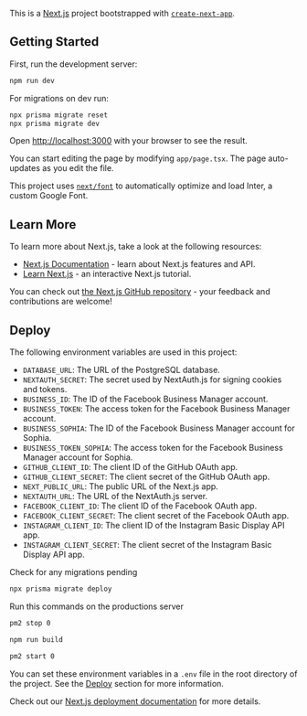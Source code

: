 This is a [Next.js](https://nextjs.org/) project bootstrapped with [`create-next-app`](https://github.com/vercel/next.js/tree/canary/packages/create-next-app).

## Getting Started

First, run the development server:

```bash
npm run dev
```

For migrations on dev run:

```bash
npx prisma migrate reset
npx prisma migrate dev

```

Open [http://localhost:3000](http://localhost:3000) with your browser to see the result.

You can start editing the page by modifying `app/page.tsx`. The page auto-updates as you edit the file.

This project uses [`next/font`](https://nextjs.org/docs/basic-features/font-optimization) to automatically optimize and load Inter, a custom Google Font.

## Learn More

To learn more about Next.js, take a look at the following resources:

- [Next.js Documentation](https://nextjs.org/docs) - learn about Next.js features and API.
- [Learn Next.js](https://nextjs.org/learn) - an interactive Next.js tutorial.

You can check out [the Next.js GitHub repository](https://github.com/vercel/next.js/) - your feedback and contributions are welcome!

## Deploy

The following environment variables are used in this project:

- `DATABASE_URL`: The URL of the PostgreSQL database.
- `NEXTAUTH_SECRET`: The secret used by NextAuth.js for signing cookies and tokens.
- `BUSINESS_ID`: The ID of the Facebook Business Manager account.
- `BUSINESS_TOKEN`: The access token for the Facebook Business Manager account.
- `BUSINESS_SOPHIA`: The ID of the Facebook Business Manager account for Sophia.
- `BUSINESS_TOKEN_SOPHIA`: The access token for the Facebook Business Manager account for Sophia.
- `GITHUB_CLIENT_ID`: The client ID of the GitHub OAuth app.
- `GITHUB_CLIENT_SECRET`: The client secret of the GitHub OAuth app.
- `NEXT_PUBLIC_URL`: The public URL of the Next.js app.
- `NEXTAUTH_URL`: The URL of the NextAuth.js server.
- `FACEBOOK_CLIENT_ID`: The client ID of the Facebook OAuth app.
- `FACEBOOK_CLIENT_SECRET`: The client secret of the Facebook OAuth app.
- `INSTAGRAM_CLIENT_ID`: The client ID of the Instagram Basic Display API app.
- `INSTAGRAM_CLIENT_SECRET`: The client secret of the Instagram Basic Display API app.

Check for any migrations pending

```bash
npx prisma migrate deploy
```

Run this commands on the productions server

```bash
pm2 stop 0

npm run build

pm2 start 0
```

You can set these environment variables in a `.env` file in the root directory of the project. See the [Deploy](#deploy) section for more information.

Check out our [Next.js deployment documentation](https://nextjs.org/docs/deployment) for more details.
